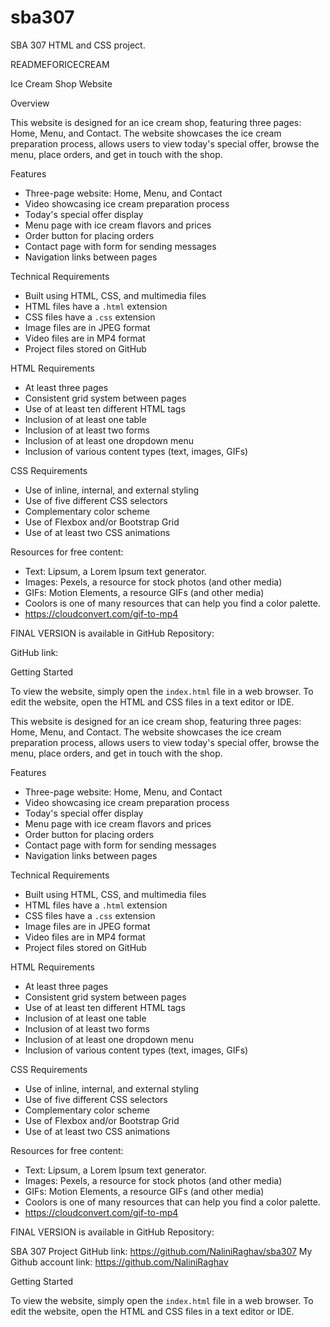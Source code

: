 # sba307
SBA 307 HTML and CSS project.

READMEFORICECREAM

Ice Cream Shop Website

Overview

This website is designed for an ice cream shop, featuring three pages: Home, Menu, and Contact. The website showcases the ice cream preparation process, allows users to view today's special offer, browse the menu, place orders, and get in touch with the shop.

Features

- Three-page website: Home, Menu, and Contact
- Video showcasing ice cream preparation process
- Today's special offer display
- Menu page with ice cream flavors and prices
- Order button for placing orders
- Contact page with form for sending messages
- Navigation links between pages

Technical Requirements

- Built using HTML, CSS, and multimedia files
- HTML files have a `.html` extension
- CSS files have a `.css` extension
- Image files are in JPEG format
- Video files are in MP4 format
- Project files stored on GitHub

HTML Requirements

- At least three pages
- Consistent grid system between pages
- Use of at least ten different HTML tags
- Inclusion of at least one table
- Inclusion of at least two forms
- Inclusion of at least one dropdown menu
- Inclusion of various content types (text, images, GIFs)

CSS Requirements

- Use of inline, internal, and external styling
- Use of five different CSS selectors
- Complementary color scheme
- Use of Flexbox and/or Bootstrap Grid
- Use of at least two CSS animations

Resources for free content:
* Text: Lipsum, a Lorem Ipsum text generator.
* Images: Pexels, a resource for stock photos (and other media)
* GIFs: Motion Elements, a resource GIFs (and other media)
* Coolors is one of many resources that can help you find a color palette.
* https://cloudconvert.com/gif-to-mp4


FINAL VERSION  is available in GitHub Repository:

GitHub link: 

Getting Started

To view the website, simply open the `index.html` file in a web browser. To edit the website, open the HTML and CSS files in a text editor or IDE.


This website is designed for an ice cream shop, featuring three pages: Home, Menu, and Contact. The website showcases the ice cream preparation process, allows users to view today's special offer, browse the menu, place orders, and get in touch with the shop.

Features

- Three-page website: Home, Menu, and Contact
- Video showcasing ice cream preparation process
- Today's special offer display
- Menu page with ice cream flavors and prices
- Order button for placing orders
- Contact page with form for sending messages
- Navigation links between pages

Technical Requirements

- Built using HTML, CSS, and multimedia files
- HTML files have a `.html` extension
- CSS files have a `.css` extension
- Image files are in JPEG format
- Video files are in MP4 format
- Project files stored on GitHub

HTML Requirements

- At least three pages
- Consistent grid system between pages
- Use of at least ten different HTML tags
- Inclusion of at least one table
- Inclusion of at least two forms
- Inclusion of at least one dropdown menu
- Inclusion of various content types (text, images, GIFs)

CSS Requirements

- Use of inline, internal, and external styling
- Use of five different CSS selectors
- Complementary color scheme
- Use of Flexbox and/or Bootstrap Grid
- Use of at least two CSS animations

Resources for free content:
* Text: Lipsum, a Lorem Ipsum text generator.
* Images: Pexels, a resource for stock photos (and other media)
* GIFs: Motion Elements, a resource GIFs (and other media)
* Coolors is one of many resources that can help you find a color palette.
* https://cloudconvert.com/gif-to-mp4


FINAL VERSION  is available in GitHub Repository:

SBA 307 Project GitHub link: https://github.com/NaliniRaghav/sba307
My Github account link: https://github.com/NaliniRaghav

Getting Started

To view the website, simply open the `index.html` file in a web browser. To edit the website, open the HTML and CSS files in a text editor or IDE.

